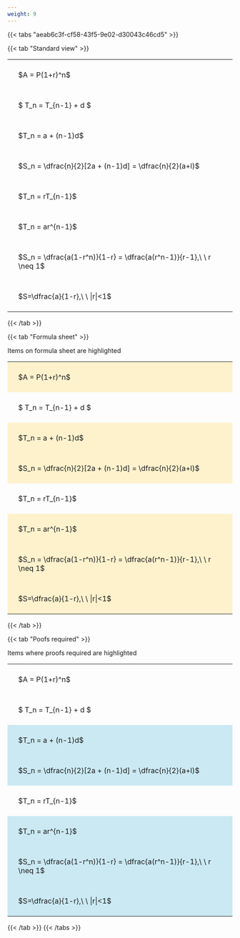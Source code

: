 ```yaml
---
weight: 9
---
```


{{< tabs "aeab6c3f-cf58-43f5-9e02-d30043c46cd5" >}}

{{< tab "Standard view" >}}

<style type="text/css">
#T_0fe97 th.col_heading {
  text-align: left;
  font-size: 1em;
}
#T_0fe97 td {
  text-align: left;
  font-size: 1em;
  padding: 1.5em;
}
</style>
<table id="T_0fe97">
  <thead>
  </thead>
  <tbody>
    <tr>
      <td id="T_0fe97_row0_col0" class="data row0 col0" >$A = P(1+r)^n$</td>
    </tr>
    <tr>
      <td id="T_0fe97_row1_col0" class="data row1 col0" >$ T_n = T_{n-1} + d $</td>
    </tr>
    <tr>
      <td id="T_0fe97_row2_col0" class="data row2 col0" >$T_n = a + (n-1)d$</td>
    </tr>
    <tr>
      <td id="T_0fe97_row3_col0" class="data row3 col0" >$S_n = \dfrac{n}{2}[2a + (n-1)d] = \dfrac{n}{2}(a+l)$</td>
    </tr>
    <tr>
      <td id="T_0fe97_row4_col0" class="data row4 col0" >$T_n = rT_{n-1}$</td>
    </tr>
    <tr>
      <td id="T_0fe97_row5_col0" class="data row5 col0" >$T_n = ar^{n-1}$</td>
    </tr>
    <tr>
      <td id="T_0fe97_row6_col0" class="data row6 col0" >$S_n = \dfrac{a(1-r^n)}{1-r} = \dfrac{a(r^n-1)}{r-1},\ \  r \neq 1$</td>
    </tr>
    <tr>
      <td id="T_0fe97_row7_col0" class="data row7 col0" >$S=\dfrac{a}{1-r},\ \ |r|<1$</td>
    </tr>
  </tbody>
</table>
{{< /tab >}}

{{< tab "Formula sheet" >}}

Items on formula sheet are highlighted 
<br>
<style type="text/css">
#T_cf926 th.col_heading {
  text-align: left;
  font-size: 1em;
}
#T_cf926 td {
  text-align: left;
  font-size: 1em;
  padding: 1.5em;
}
#T_cf926_row0_col0, #T_cf926_row2_col0, #T_cf926_row3_col0, #T_cf926_row5_col0, #T_cf926_row6_col0, #T_cf926_row7_col0 {
  background-color: rgba(255,194,10, 0.2);
}
#T_cf926_row1_col0, #T_cf926_row4_col0 {
  background-color: rgba(0,0,0,0);
}
</style>
<table id="T_cf926">
  <thead>
  </thead>
  <tbody>
    <tr>
      <td id="T_cf926_row0_col0" class="data row0 col0" >$A = P(1+r)^n$</td>
    </tr>
    <tr>
      <td id="T_cf926_row1_col0" class="data row1 col0" >$ T_n = T_{n-1} + d $</td>
    </tr>
    <tr>
      <td id="T_cf926_row2_col0" class="data row2 col0" >$T_n = a + (n-1)d$</td>
    </tr>
    <tr>
      <td id="T_cf926_row3_col0" class="data row3 col0" >$S_n = \dfrac{n}{2}[2a + (n-1)d] = \dfrac{n}{2}(a+l)$</td>
    </tr>
    <tr>
      <td id="T_cf926_row4_col0" class="data row4 col0" >$T_n = rT_{n-1}$</td>
    </tr>
    <tr>
      <td id="T_cf926_row5_col0" class="data row5 col0" >$T_n = ar^{n-1}$</td>
    </tr>
    <tr>
      <td id="T_cf926_row6_col0" class="data row6 col0" >$S_n = \dfrac{a(1-r^n)}{1-r} = \dfrac{a(r^n-1)}{r-1},\ \  r \neq 1$</td>
    </tr>
    <tr>
      <td id="T_cf926_row7_col0" class="data row7 col0" >$S=\dfrac{a}{1-r},\ \ |r|<1$</td>
    </tr>
  </tbody>
</table>
{{< /tab >}}

{{< tab "Poofs required" >}}

Items where proofs required are highlighted 
<br>
<style type="text/css">
#T_ec785 th.col_heading {
  text-align: left;
  font-size: 1em;
}
#T_ec785 td {
  text-align: left;
  font-size: 1em;
  padding: 1.5em;
}
#T_ec785_row0_col0, #T_ec785_row1_col0, #T_ec785_row4_col0 {
  background-color: rgba(0,0,0,0);
}
#T_ec785_row2_col0, #T_ec785_row3_col0, #T_ec785_row5_col0, #T_ec785_row6_col0, #T_ec785_row7_col0 {
  background-color: rgba(0,150,200, 0.2);
}
</style>
<table id="T_ec785">
  <thead>
  </thead>
  <tbody>
    <tr>
      <td id="T_ec785_row0_col0" class="data row0 col0" >$A = P(1+r)^n$</td>
    </tr>
    <tr>
      <td id="T_ec785_row1_col0" class="data row1 col0" >$ T_n = T_{n-1} + d $</td>
    </tr>
    <tr>
      <td id="T_ec785_row2_col0" class="data row2 col0" >$T_n = a + (n-1)d$</td>
    </tr>
    <tr>
      <td id="T_ec785_row3_col0" class="data row3 col0" >$S_n = \dfrac{n}{2}[2a + (n-1)d] = \dfrac{n}{2}(a+l)$</td>
    </tr>
    <tr>
      <td id="T_ec785_row4_col0" class="data row4 col0" >$T_n = rT_{n-1}$</td>
    </tr>
    <tr>
      <td id="T_ec785_row5_col0" class="data row5 col0" >$T_n = ar^{n-1}$</td>
    </tr>
    <tr>
      <td id="T_ec785_row6_col0" class="data row6 col0" >$S_n = \dfrac{a(1-r^n)}{1-r} = \dfrac{a(r^n-1)}{r-1},\ \  r \neq 1$</td>
    </tr>
    <tr>
      <td id="T_ec785_row7_col0" class="data row7 col0" >$S=\dfrac{a}{1-r},\ \ |r|<1$</td>
    </tr>
  </tbody>
</table>
{{< /tab >}}
{{< /tabs >}}